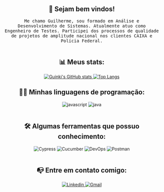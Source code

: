 ### <h2 align="center" dir="auto"> 👋 Sejam bem vindos! </h2>
<p align="center" dir="auto">
  <samp>Me chamo Guilherme, sou formado em Análise e Desenvolvimento de Sistemas. Atualmente atuo como Engenheiro de Testes. Participei dos processos de qualidade de projetos de amplitude nacional nos clientes CAIXA e Polícia Federal. </samp><br><br>

<div align="center">
  <h2>📊 Meus stats:</h2>
  <a href="https://github.com/Guinki/github-readme-stats">
    <img src="https://github-readme-stats.vercel.app/api?username=Guinki&theme=radicalt&hide=contribs&show_icons=true" alt="Guinki's GitHub stats">
  </a>
  <a href="https://github.com/Guinki/github-readme-stats">
    <img src="https://github-readme-stats.vercel.app/api/top-langs/?username=Guinki&show_icons=true&theme=radical" alt="Top Langs">
  </a>
</div>


#### <h2 align="center" dir="auto">👩‍💻 Minhas linguagens de programação: </h2>
<div align="center"><div style="display: inline_block">
<img align="center" alt="javascript" src="https://img.shields.io/badge/JavaScript-F7DF1E?style=for-the-badge&logo=javascript&logoColor=black"/>
<img align="center" alt="java" src="https://img.shields.io/badge/Java-FF0000?style=for-the-badge&logo=java&logoColor=red"/>

</div></div><br>


#### <h2 align="center" dir="auto">🛠️ Algumas ferramentas que possuo conhecimento: </h2>
<div align="center"><div style="display: inline_block">
<img align="center" alt="Cypress" src="https://img.shields.io/badge/Cypress-17202C?style=for-the-badge&logo=cypress&logoColor=white"/>
<img align="center" alt="Cucumber" src="https://img.shields.io/badge/Cucumber-43B02A?style=for-the-badge&logo=cucumber&logoColor=white"/>
<img align="center" alt="DevOps" src="https://img.shields.io/badge/DevOps-0000ff?style=for-the-badge&logo=appium&logoColor=white"/>
<img align="center" alt="Postman" src="https://img.shields.io/badge/postman-ffa500?style=for-the-badge&logo=postman&logoColor=white"/>
</div></div><br>



#### <h2 align="center" dir="auto">📭 Entre em contato comigo: </h2>
<div align="center">
  <a href="https://www.linkedin.com/in/guilherme-henrique-araujo/">
    <img src="https://img.shields.io/badge/LinkedIn-0077B5?style=for-the-badge&logo=linkedin&logoColor=white" alt="Linkedin">
  </a>
  <a href="mailto:guihenrique1616@hotmail.com?subject=Ola%20Giulianni,%20Venho%20do%20Github">
    <img src="https://img.shields.io/badge/Gmail-D14836?style=for-the-badge&logo=gmail&logoColor=white" alt="Gmail">
  </a>
</div>

